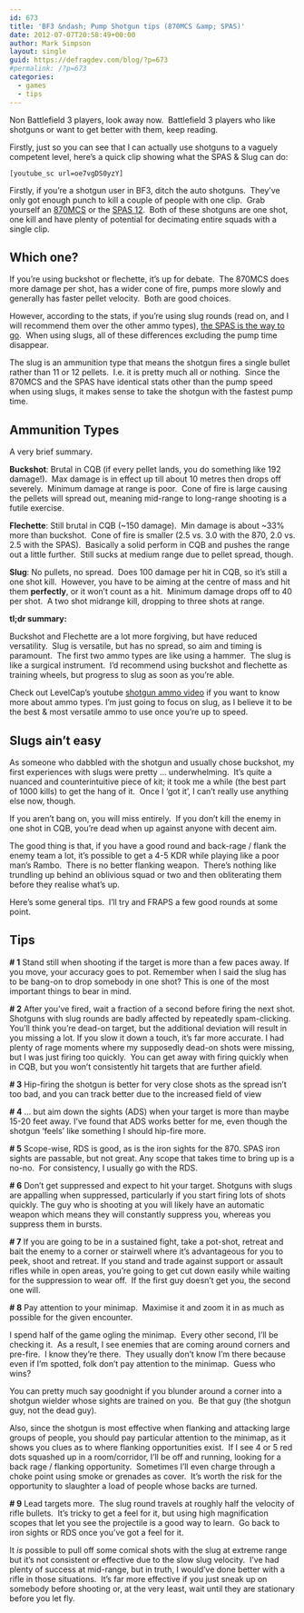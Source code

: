 ```yaml
---
id: 673
title: 'BF3 &ndash; Pump Shotgun tips (870MCS &amp; SPAS)'
date: 2012-07-07T20:58:49+00:00
author: Mark Simpson
layout: single
guid: https://defragdev.com/blog/?p=673
#permalink: /?p=673
categories:
  - games
  - tips
---
```

Non Battlefield 3 players, look away now.  Battlefield 3 players who like shotguns or want to get better with them, keep reading.

Firstly, just so you can see that I can actually use shotguns to a vaguely competent level, here&#8217;s a quick clip showing what the SPAS & Slug can do:

`[youtube_sc url=oe7vgDS0yzY]`

Firstly, if you’re a shotgun user in BF3, ditch the auto shotguns.  They’ve only got enough punch to kill a couple of people with one clip.  Grab yourself an [870MCS](http://battlefield.wikia.com/wiki/870MCS) or the [SPAS 12](http://battlefield.wikia.com/wiki/SPAS-12).  Both of these shotguns are one shot, one kill and have plenty of potential for decimating entire squads with a single clip.

## Which one?

If you’re using buckshot or flechette, it’s up for debate.  The 870MCS does more damage per shot, has a wider cone of fire, pumps more slowly and generally has faster pellet velocity.  Both are good choices.

However, according to the stats, if you’re using slug rounds (read on, and I will recommend them over the other ammo types), [the SPAS is the way to go](http://symthic.com/charts.php?class=7&sort=Class&adsc=ASC&attc=None).  When using slugs, all of these differences excluding the pump time disappear.

The slug is an ammunition type that means the shotgun fires a single bullet rather than 11 or 12 pellets.  I.e. it is pretty much all or nothing.  Since the 870MCS and the SPAS have identical stats other than the pump speed when using slugs, it makes sense to take the shotgun with the fastest pump time.

<!--more-->

## Ammunition Types

A very brief summary.

**Buckshot**: Brutal in CQB (if every pellet lands, you do something like 192 damage!).  Max damage is in effect up till about 10 metres then drops off severely.  Minimum damage at range is poor.  Cone of fire is large causing the pellets will spread out, meaning mid-range to long-range shooting is a futile exercise.

**Flechette**: Still brutal in CQB (~150 damage).  Min damage is about ~33% more than buckshot.  Cone of fire is smaller (2.5 vs. 3.0 with the 870, 2.0 vs. 2.5 with the SPAS).  Basically a solid perform in CQB and pushes the range out a little further.  Still sucks at medium range due to pellet spread, though.

**Slug**: No pullets, no spread.  Does 100 damage per hit in CQB, so it’s still a one shot kill.  However, you have to be aiming at the centre of mass and hit them **perfectly**, or it won’t count as a hit.  Minimum damage drops off to 40 per shot.  A two shot midrange kill, dropping to three shots at range.

**tl;dr summary:**

Buckshot and Flechette are a lot more forgiving, but have reduced versatility.  Slug is versatile, but has no spread, so aim and timing is paramount.  The first two ammo types are like using a hammer.  The slug is like a surgical instrument.  I’d recommend using buckshot and flechette as training wheels, but progress to slug as soon as you’re able.

Check out LevelCap’s youtube [shotgun ammo video](http://www.youtube.com/watch?v=0amPLAAnjIg&feature=g-u-u) if you want to know more about ammo types. I’m just going to focus on slug, as I believe it to be the best & most versatile ammo to use once you’re up to speed.

## Slugs ain’t easy

As someone who dabbled with the shotgun and usually chose buckshot, my first experiences with slugs were pretty … underwhelming.  It’s quite a nuanced and counterintuitive piece of kit; it took me a while (the best part of 1000 kills) to get the hang of it.  Once I ‘got it’, I can’t really use anything else now, though.

If you aren&#8217;t bang on, you will miss entirely.  If you don&#8217;t kill the enemy in one shot in CQB, you&#8217;re dead when up against anyone with decent aim.

The good thing is that, if you have a good round and back-rage / flank the enemy team a lot, it’s possible to get a 4-5 KDR while playing like a poor man’s Rambo.  There is no better flanking weapon.  There’s nothing like trundling up behind an oblivious squad or two and then obliterating them before they realise what’s up.

Here’s some general tips.  I’ll try and FRAPS a few good rounds at some point.

## Tips

**\# 1** Stand still when shooting if the target is more than a few paces away. If you move, your accuracy goes to pot. Remember when I said the slug has to be bang-on to drop somebody in one shot? This is one of the most important things to bear in mind.

**\# 2** After you’ve fired, wait a fraction of a second before firing the next shot. Shotguns with slug rounds are badly affected by repeatedly spam-clicking. You&#8217;ll think you&#8217;re dead-on target, but the additional deviation will result in you missing a lot. If you slow it down a touch, it&#8217;s far more accurate. I had plenty of rage moments where my supposedly dead-on shots were missing, but I was just firing too quickly.  You can get away with firing quickly when in CQB, but you won’t consistently hit targets that are further afield.

**\# 3** Hip-firing the shotgun is better for very close shots as the spread isn&#8217;t too bad, and you can track better due to the increased field of view

**\# 4** &#8230; but aim down the sights (ADS) when your target is more than maybe 15-20 feet away. I&#8217;ve found that ADS works better for me, even though the shotgun &#8216;feels&#8217; like something I should hip-fire more.

**\# 5** Scope-wise, RDS is good, as is the iron sights for the 870. SPAS iron sights are passable, but not great. Any scope that takes time to bring up is a no-no.  For consistency, I usually go with the RDS.

**\# 6** Don’t get suppressed and expect to hit your target. Shotguns with slugs are appalling when suppressed, particularly if you start firing lots of shots quickly. The guy who is shooting at you will likely have an automatic weapon which means they will constantly suppress you, whereas you suppress them in bursts.

**\# 7** If you are going to be in a sustained fight, take a pot-shot, retreat and bait the enemy to a corner or stairwell where it&#8217;s advantageous for you to peek, shoot and retreat. If you stand and trade against support or assault rifles while in open areas, you&#8217;re going to get cut down easily while waiting for the suppression to wear off.  If the first guy doesn’t get you, the second one will.

**\# 8** Pay attention to your minimap.  Maximise it and zoom it in as much as possible for the given encounter.

I spend half of the game ogling the minimap.  Every other second, I’ll be checking it.  As a result, I see enemies that are coming around corners and pre-fire.  I know they’re there.  They usually don’t know I’m there because even if I’m spotted, folk don’t pay attention to the minimap.  Guess who wins?

You can pretty much say goodnight if you blunder around a corner into a shotgun wielder whose sights are trained on you.  Be that guy (the shotgun guy, not the dead guy).

Also, since the shotgun is most effective when flanking and attacking large groups of people, you should pay particular attention to the minimap, as it shows you clues as to where flanking opportunities exist.  If I see 4 or 5 red dots squashed up in a room/corridor, I’ll be off and running, looking for a back rage / flanking opportunity.  Sometimes I’ll even charge through a choke point using smoke or grenades as cover.  It’s worth the risk for the opportunity to slaughter a load of people whose backs are turned.

**\# 9** Lead targets more.  The slug round travels at roughly half the velocity of rifle bullets.  It’s tricky to get a feel for it, but using high magnification scopes that let you see the projectile is a good way to learn.  Go back to iron sights or RDS once you’ve got a feel for it.

It _is_ possible to pull off some comical shots with the slug at extreme range but it’s not consistent or effective due to the slow slug velocity.  I’ve had plenty of success at mid-range, but in truth, I would’ve done better with a rifle in those situations.  It’s far more effective if you just sneak up on somebody before shooting or, at the very least, wait until they are stationary before you let fly.